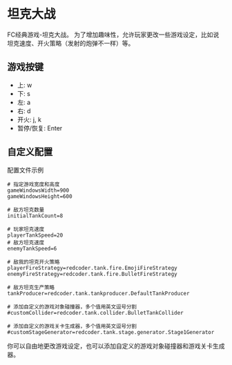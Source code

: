 # 坦克大战
FC经典游戏-坦克大战。
为了增加趣味性，允许玩家更改一些游戏设定，比如说坦克速度、开火策略（发射的炮弹不一样）等。

## 游戏按键

- 上: w
- 下: s
- 左: a
- 右: d
- 开火: j, k
- 暂停/恢复: Enter


## 自定义配置

配置文件示例
```text
# 指定游戏宽度和高度
gameWindowsWidth=900
gameWindowsHeight=600

# 敌方坦克数量
initialTankCount=8

# 玩家坦克速度
playerTankSpeed=20
# 敌方坦克速度
enemyTankSpeed=6

# 敌我的坦克开火策略
playerFireStrategy=redcoder.tank.fire.EmojiFireStrategy
enemyFireStrategy=redcoder.tank.fire.BulletFireStrategy

# 敌方坦克生产策略
tankProducer=redcoder.tank.tankproducer.DefaultTankProducer

# 添加自定义的游戏对象碰撞器，多个值用英文逗号分割
#customCollider=redcoder.tank.collider.BulletTankCollider

# 添加自定义的游戏关卡生成器，多个值用英文逗号分割
#customStageGenerator=redcoder.tank.stage.generator.Stage1Generator
```
你可以自由地更改游戏设定，也可以添加自定义的游戏对象碰撞器和游戏关卡生成器。
